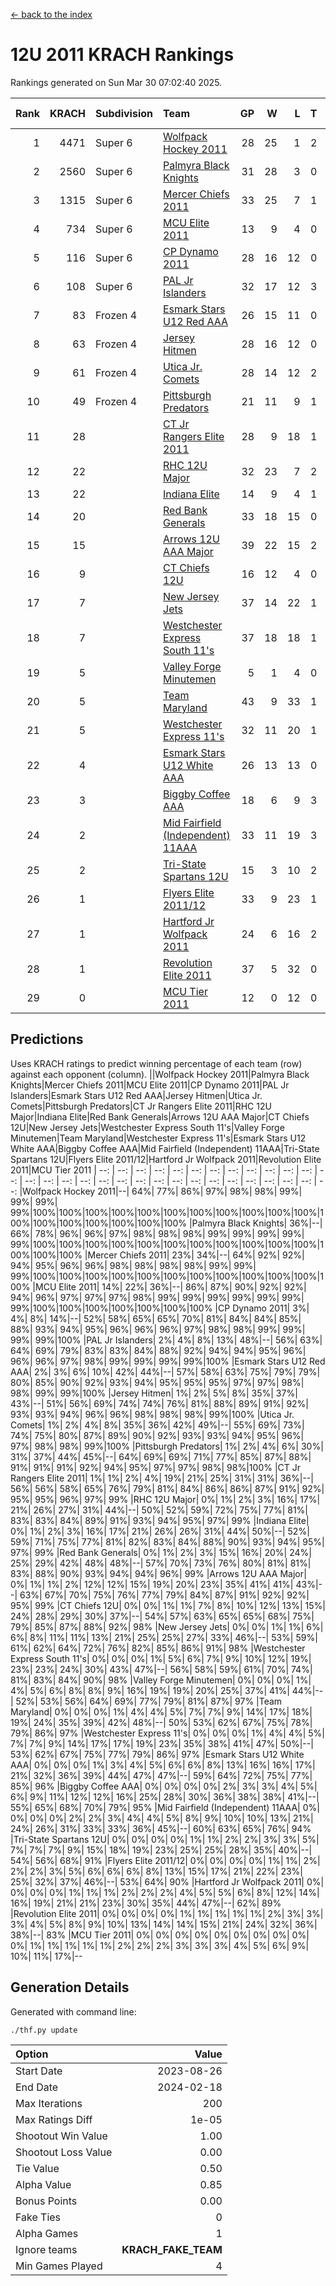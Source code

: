 [<- back to the index](readme.md)
# 12U 2011 KRACH Rankings
Rankings generated on Sun Mar 30 07:02:40 2025.

Rank|KRACH|Subdivision|Team|GP|W|L|T|OTW|OTL|SoS|Exp Wins|Win Diff
---:|---:|:---|:---|---:|---:|---:|---:|---:|---:|---:|---:|---:
1|4471|Super 6|[Wolfpack Hockey 2011](https://gamesheetstats.com/seasons/3664/teams/140937/schedule)|28|25|1|2|0|0|447|26.8|-0.0
2|2560|Super 6|[Palmyra Black Knights](https://gamesheetstats.com/seasons/3664/teams/140949/schedule)|31|28|3|0|1|0|488|28.8|-0.0
3|1315|Super 6|[Mercer Chiefs 2011](https://gamesheetstats.com/seasons/3664/teams/140936/schedule)|33|25|7|1|2|1|927|26.3|-0.0
4|734|Super 6|[MCU Elite 2011](https://gamesheetstats.com/seasons/3664/teams/140929/schedule)|13|9|4|0|3|0|951|9.8|-0.0
5|116|Super 6|[CP Dynamo 2011](https://gamesheetstats.com/seasons/3664/teams/140944/schedule)|28|16|12|0|1|4|656|16.9|0.0
6|108|Super 6|[PAL Jr Islanders](https://gamesheetstats.com/seasons/3664/teams/140943/schedule)|32|17|12|3|2|0|744|19.4|0.0
7|83|Frozen 4|[Esmark Stars U12 Red AAA](https://gamesheetstats.com/seasons/3664/teams/140951/schedule)|26|15|11|0|3|0|737|15.9|0.0
8|63|Frozen 4|[Jersey Hitmen](https://gamesheetstats.com/seasons/3664/teams/140938/schedule)|28|16|12|0|2|1|604|16.9|0.0
9|61|Frozen 4|[Utica Jr. Comets](https://gamesheetstats.com/seasons/3664/teams/140945/schedule)|28|14|12|2|2|2|611|15.9|0.0
10|49|Frozen 4|[Pittsburgh Predators](https://gamesheetstats.com/seasons/3664/teams/140950/schedule)|21|11|9|1|1|1|885|12.4|0.0
11|28||[CT Jr Rangers Elite 2011](https://gamesheetstats.com/seasons/3664/teams/140931/schedule)|28|9|18|1|1|1|810|10.4|0.0
12|22||[RHC 12U Major](https://gamesheetstats.com/seasons/3664/teams/140941/schedule)|32|23|7|2|0|1|16|24.9|0.0
13|22||[Indiana Elite](https://gamesheetstats.com/seasons/3664/teams/144353/schedule)|14|9|4|1|1|0|50|10.4|0.0
14|20||[Red Bank Generals](https://gamesheetstats.com/seasons/3664/teams/140940/schedule)|33|18|15|0|1|3|330|18.9|0.0
15|15||[Arrows 12U AAA Major](https://gamesheetstats.com/seasons/3664/teams/140946/schedule)|39|22|15|2|1|1|74|23.9|0.0
16|9||[CT Chiefs 12U](https://gamesheetstats.com/seasons/3664/teams/140934/schedule)|16|12|4|0|1|0|5|12.9|0.0
17|7||[New Jersey Jets](https://gamesheetstats.com/seasons/3664/teams/140939/schedule)|37|14|22|1|2|0|313|15.4|0.0
18|7||[Westchester Express South 11's](https://gamesheetstats.com/seasons/3664/teams/140947/schedule)|37|18|18|1|2|0|54|19.4|0.0
19|5||[Valley Forge Minutemen](https://gamesheetstats.com/seasons/3664/teams/187349/schedule)|5|1|4|0|0|0|451|1.9|0.0
20|5||[Team Maryland](https://gamesheetstats.com/seasons/3664/teams/140954/schedule)|43|9|33|1|0|6|568|10.4|0.0
21|5||[Westchester Express 11's](https://gamesheetstats.com/seasons/3664/teams/140948/schedule)|32|11|20|1|0|3|55|12.4|0.0
22|4||[Esmark Stars U12 White AAA](https://gamesheetstats.com/seasons/3664/teams/140952/schedule)|26|13|13|0|1|1|9|13.9|0.0
23|3||[Biggby Coffee AAA](https://gamesheetstats.com/seasons/3664/teams/144351/schedule)|18|6|9|3|0|0|12|8.4|0.0
24|2||[Mid Fairfield (Independent) 11AAA](https://gamesheetstats.com/seasons/3664/teams/140933/schedule)|33|11|19|3|0|1|12|13.4|0.0
25|2||[Tri-State Spartans 12U](https://gamesheetstats.com/seasons/3664/teams/144352/schedule)|15|3|10|2|0|0|10|4.9|0.0
26|1||[Flyers Elite 2011/12](https://gamesheetstats.com/seasons/3664/teams/140942/schedule)|33|9|23|1|0|2|8|10.4|0.0
27|1||[Hartford Jr Wolfpack 2011](https://gamesheetstats.com/seasons/3664/teams/140935/schedule)|24|6|16|2|1|0|7|7.9|0.0
28|1||[Revolution Elite 2011](https://gamesheetstats.com/seasons/3664/teams/140953/schedule)|37|5|32|0|0|0|9|5.9|0.0
29|0||[MCU Tier 2011](https://gamesheetstats.com/seasons/3664/teams/140932/schedule)|12|0|12|0|0|0|4|0.9|0.0

## Predictions
Uses KRACH ratings to predict winning percentage of each team (row) against each opponent (column).
||Wolfpack Hockey 2011|Palmyra Black Knights|Mercer Chiefs 2011|MCU Elite 2011|CP Dynamo 2011|PAL Jr Islanders|Esmark Stars U12 Red AAA|Jersey Hitmen|Utica Jr. Comets|Pittsburgh Predators|CT Jr Rangers Elite 2011|RHC 12U Major|Indiana Elite|Red Bank Generals|Arrows 12U AAA Major|CT Chiefs 12U|New Jersey Jets|Westchester Express South 11's|Valley Forge Minutemen|Team Maryland|Westchester Express 11's|Esmark Stars U12 White AAA|Biggby Coffee AAA|Mid Fairfield (Independent) 11AAA|Tri-State Spartans 12U|Flyers Elite 2011/12|Hartford Jr Wolfpack 2011|Revolution Elite 2011|MCU Tier 2011
| --: | --: | --: | --: | --: | --: | --: | --: | --: | --: | --: | --: | --: | --: | --: | --: | --: | --: | --: | --: | --: | --: | --: | --: | --: | --: | --: | --: | --: | --: 
|Wolfpack Hockey 2011|--| 64%| 77%| 86%| 97%| 98%| 98%| 99%| 99%| 99%| 99%|100%|100%|100%|100%|100%|100%|100%|100%|100%|100%|100%|100%|100%|100%|100%|100%|100%|100%
|Palmyra Black Knights| 36%|--| 66%| 78%| 96%| 96%| 97%| 98%| 98%| 98%| 99%| 99%| 99%| 99%| 99%|100%|100%|100%|100%|100%|100%|100%|100%|100%|100%|100%|100%|100%|100%
|Mercer Chiefs 2011| 23%| 34%|--| 64%| 92%| 92%| 94%| 95%| 96%| 96%| 98%| 98%| 98%| 98%| 99%| 99%| 99%|100%|100%|100%|100%|100%|100%|100%|100%|100%|100%|100%|100%
|MCU Elite 2011| 14%| 22%| 36%|--| 86%| 87%| 90%| 92%| 92%| 94%| 96%| 97%| 97%| 97%| 98%| 99%| 99%| 99%| 99%| 99%| 99%| 99%|100%|100%|100%|100%|100%|100%|100%
|CP Dynamo 2011|  3%|  4%|  8%| 14%|--| 52%| 58%| 65%| 65%| 70%| 81%| 84%| 84%| 85%| 88%| 93%| 94%| 95%| 96%| 96%| 96%| 97%| 98%| 98%| 99%| 99%| 99%| 99%|100%
|PAL Jr Islanders|  2%|  4%|  8%| 13%| 48%|--| 56%| 63%| 64%| 69%| 79%| 83%| 83%| 84%| 88%| 92%| 94%| 94%| 95%| 96%| 96%| 96%| 97%| 98%| 99%| 99%| 99%| 99%|100%
|Esmark Stars U12 Red AAA|  2%|  3%|  6%| 10%| 42%| 44%|--| 57%| 58%| 63%| 75%| 79%| 79%| 80%| 85%| 90%| 92%| 93%| 94%| 95%| 95%| 95%| 97%| 97%| 98%| 98%| 99%| 99%|100%
|Jersey Hitmen|  1%|  2%|  5%|  8%| 35%| 37%| 43%|--| 51%| 56%| 69%| 74%| 74%| 76%| 81%| 88%| 89%| 91%| 92%| 93%| 93%| 94%| 96%| 96%| 98%| 98%| 98%| 99%|100%
|Utica Jr. Comets|  1%|  2%|  4%|  8%| 35%| 36%| 42%| 49%|--| 55%| 69%| 73%| 74%| 75%| 80%| 87%| 89%| 90%| 92%| 93%| 93%| 94%| 95%| 96%| 97%| 98%| 98%| 99%|100%
|Pittsburgh Predators|  1%|  2%|  4%|  6%| 30%| 31%| 37%| 44%| 45%|--| 64%| 69%| 69%| 71%| 77%| 85%| 87%| 88%| 91%| 91%| 91%| 92%| 94%| 95%| 97%| 97%| 98%| 98%|100%
|CT Jr Rangers Elite 2011|  1%|  1%|  2%|  4%| 19%| 21%| 25%| 31%| 31%| 36%|--| 56%| 56%| 58%| 65%| 76%| 79%| 81%| 84%| 86%| 86%| 87%| 91%| 92%| 95%| 95%| 96%| 97%| 99%
|RHC 12U Major|  0%|  1%|  2%|  3%| 16%| 17%| 21%| 26%| 27%| 31%| 44%|--| 50%| 52%| 59%| 72%| 75%| 77%| 81%| 83%| 83%| 84%| 89%| 91%| 93%| 94%| 95%| 97%| 99%
|Indiana Elite|  0%|  1%|  2%|  3%| 16%| 17%| 21%| 26%| 26%| 31%| 44%| 50%|--| 52%| 59%| 71%| 75%| 77%| 81%| 82%| 83%| 84%| 88%| 90%| 93%| 94%| 95%| 97%| 99%
|Red Bank Generals|  0%|  1%|  2%|  3%| 15%| 16%| 20%| 24%| 25%| 29%| 42%| 48%| 48%|--| 57%| 70%| 73%| 76%| 80%| 81%| 81%| 83%| 88%| 90%| 93%| 94%| 94%| 96%| 99%
|Arrows 12U AAA Major|  0%|  1%|  1%|  2%| 12%| 12%| 15%| 19%| 20%| 23%| 35%| 41%| 41%| 43%|--| 63%| 67%| 70%| 75%| 76%| 77%| 79%| 84%| 87%| 91%| 92%| 92%| 95%| 99%
|CT Chiefs 12U|  0%|  0%|  1%|  1%|  7%|  8%| 10%| 12%| 13%| 15%| 24%| 28%| 29%| 30%| 37%|--| 54%| 57%| 63%| 65%| 65%| 68%| 75%| 79%| 85%| 87%| 88%| 92%| 98%
|New Jersey Jets|  0%|  0%|  1%|  1%|  6%|  6%|  8%| 11%| 11%| 13%| 21%| 25%| 25%| 27%| 33%| 46%|--| 53%| 59%| 61%| 62%| 64%| 72%| 76%| 82%| 85%| 86%| 91%| 98%
|Westchester Express South 11's|  0%|  0%|  0%|  1%|  5%|  6%|  7%|  9%| 10%| 12%| 19%| 23%| 23%| 24%| 30%| 43%| 47%|--| 56%| 58%| 59%| 61%| 70%| 74%| 81%| 83%| 84%| 90%| 98%
|Valley Forge Minutemen|  0%|  0%|  0%|  1%|  4%|  5%|  6%|  8%|  8%|  9%| 16%| 19%| 19%| 20%| 25%| 37%| 41%| 44%|--| 52%| 53%| 56%| 64%| 69%| 77%| 79%| 81%| 87%| 97%
|Team Maryland|  0%|  0%|  0%|  1%|  4%|  4%|  5%|  7%|  7%|  9%| 14%| 17%| 18%| 19%| 24%| 35%| 39%| 42%| 48%|--| 50%| 53%| 62%| 67%| 75%| 78%| 79%| 86%| 97%
|Westchester Express 11's|  0%|  0%|  0%|  1%|  4%|  4%|  5%|  7%|  7%|  9%| 14%| 17%| 17%| 19%| 23%| 35%| 38%| 41%| 47%| 50%|--| 53%| 62%| 67%| 75%| 77%| 79%| 86%| 97%
|Esmark Stars U12 White AAA|  0%|  0%|  0%|  1%|  3%|  4%|  5%|  6%|  6%|  8%| 13%| 16%| 16%| 17%| 21%| 32%| 36%| 39%| 44%| 47%| 47%|--| 59%| 64%| 72%| 75%| 77%| 85%| 96%
|Biggby Coffee AAA|  0%|  0%|  0%|  0%|  2%|  3%|  3%|  4%|  5%|  6%|  9%| 11%| 12%| 12%| 16%| 25%| 28%| 30%| 36%| 38%| 38%| 41%|--| 55%| 65%| 68%| 70%| 79%| 95%
|Mid Fairfield (Independent) 11AAA|  0%|  0%|  0%|  0%|  2%|  2%|  3%|  4%|  4%|  5%|  8%|  9%| 10%| 10%| 13%| 21%| 24%| 26%| 31%| 33%| 33%| 36%| 45%|--| 60%| 63%| 65%| 76%| 94%
|Tri-State Spartans 12U|  0%|  0%|  0%|  0%|  1%|  1%|  2%|  2%|  3%|  3%|  5%|  7%|  7%|  7%|  9%| 15%| 18%| 19%| 23%| 25%| 25%| 28%| 35%| 40%|--| 54%| 56%| 68%| 91%
|Flyers Elite 2011/12|  0%|  0%|  0%|  0%|  1%|  1%|  2%|  2%|  2%|  3%|  5%|  6%|  6%|  6%|  8%| 13%| 15%| 17%| 21%| 22%| 23%| 25%| 32%| 37%| 46%|--| 53%| 64%| 90%
|Hartford Jr Wolfpack 2011|  0%|  0%|  0%|  0%|  1%|  1%|  1%|  2%|  2%|  2%|  4%|  5%|  5%|  6%|  8%| 12%| 14%| 16%| 19%| 21%| 21%| 23%| 30%| 35%| 44%| 47%|--| 62%| 89%
|Revolution Elite 2011|  0%|  0%|  0%|  0%|  1%|  1%|  1%|  1%|  1%|  2%|  3%|  3%|  3%|  4%|  5%|  8%|  9%| 10%| 13%| 14%| 14%| 15%| 21%| 24%| 32%| 36%| 38%|--| 83%
|MCU Tier 2011|  0%|  0%|  0%|  0%|  0%|  0%|  0%|  0%|  0%|  0%|  1%|  1%|  1%|  1%|  1%|  2%|  2%|  2%|  3%|  3%|  3%|  4%|  5%|  6%|  9%| 10%| 11%| 17%|--

## Generation Details

Generated with command line:
```
./thf.py update
```

| Option | Value |
| :----- | ----: |
| Start Date | 2023-08-26 |
| End Date | 2024-02-18 |
| Max Iterations | 200 |
| Max Ratings Diff | 1e-05 |
| Shootout Win Value | 1.00 |
| Shootout Loss Value | 0.00 |
| Tie Value | 0.50 |
| Alpha Value | 0.85 |
| Bonus Points | 0.00 |
| Fake Ties | 0 |
| Alpha Games | 1 |
| Ignore teams | __KRACH_FAKE_TEAM__ |
| Min Games Played | 4 |

